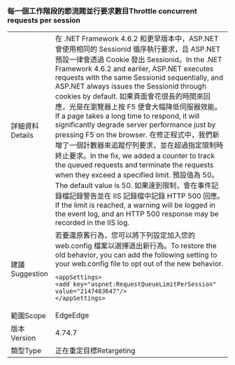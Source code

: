 ### <a name="throttle-concurrent-requests-per-session"></a><span data-ttu-id="9d148-101">每一個工作階段的節流閥並行要求數目</span><span class="sxs-lookup"><span data-stu-id="9d148-101">Throttle concurrent requests per session</span></span>

|   |   |
|---|---|
|<span data-ttu-id="9d148-102">詳細資料</span><span class="sxs-lookup"><span data-stu-id="9d148-102">Details</span></span>|<span data-ttu-id="9d148-103">在 .NET Framework 4.6.2 和更早版本中，ASP.NET 會使用相同的 Sessionid 循序執行要求，且 ASP.NET 預設一律會透過 Cookie 發出 Sessionid。</span><span class="sxs-lookup"><span data-stu-id="9d148-103">In the .NET Framework 4.6.2 and earlier, ASP.NET executes requests with the same Sessionid sequentially, and ASP.NET always issues the Sessionid through cookies by default.</span></span> <span data-ttu-id="9d148-104">如果頁面會花很長的時間來回應，光是在瀏覽器上按 F5 便會大幅降低伺服器效能。</span><span class="sxs-lookup"><span data-stu-id="9d148-104">If a page takes a long time to respond, it will significantly degrade server performance just by pressing F5 on the browser.</span></span> <span data-ttu-id="9d148-105">在修正程式中，我們新增了一個計數器來追蹤佇列要求，並在超過指定限制時終止要求。</span><span class="sxs-lookup"><span data-stu-id="9d148-105">In the fix, we added a counter to track the queued requests and terminate the requests when they exceed a specified limit.</span></span> <span data-ttu-id="9d148-106">預設值為 50。</span><span class="sxs-lookup"><span data-stu-id="9d148-106">The default value is 50.</span></span> <span data-ttu-id="9d148-107">如果達到限制，會在事件記錄檔記錄警告並在 IIS 記錄檔中記錄 HTTP 500 回應。</span><span class="sxs-lookup"><span data-stu-id="9d148-107">If the limit is reached, a warning will be logged in the event log, and an HTTP 500 response may be recorded in the IIS log.</span></span>|
|<span data-ttu-id="9d148-108">建議</span><span class="sxs-lookup"><span data-stu-id="9d148-108">Suggestion</span></span>|<span data-ttu-id="9d148-109">若要還原舊行為，您可以將下列設定加入您的 web.config 檔案以選擇退出新行為。</span><span class="sxs-lookup"><span data-stu-id="9d148-109">To restore the old behavior, you can add the following setting to your web.config file to opt out of the new behavior.</span></span><pre><code class="language-xml">&lt;appSettings&gt;&#13;&#10;&lt;add key=&quot;aspnet:RequestQueueLimitPerSession&quot; value=&quot;2147483647&quot;/&gt;&#13;&#10;&lt;/appSettings&gt;&#13;&#10;</code></pre>|
|<span data-ttu-id="9d148-110">範圍</span><span class="sxs-lookup"><span data-stu-id="9d148-110">Scope</span></span>|<span data-ttu-id="9d148-111">Edge</span><span class="sxs-lookup"><span data-stu-id="9d148-111">Edge</span></span>|
|<span data-ttu-id="9d148-112">版本</span><span class="sxs-lookup"><span data-stu-id="9d148-112">Version</span></span>|<span data-ttu-id="9d148-113">4.7</span><span class="sxs-lookup"><span data-stu-id="9d148-113">4.7</span></span>|
|<span data-ttu-id="9d148-114">類型</span><span class="sxs-lookup"><span data-stu-id="9d148-114">Type</span></span>|<span data-ttu-id="9d148-115">正在重定目標</span><span class="sxs-lookup"><span data-stu-id="9d148-115">Retargeting</span></span>|

